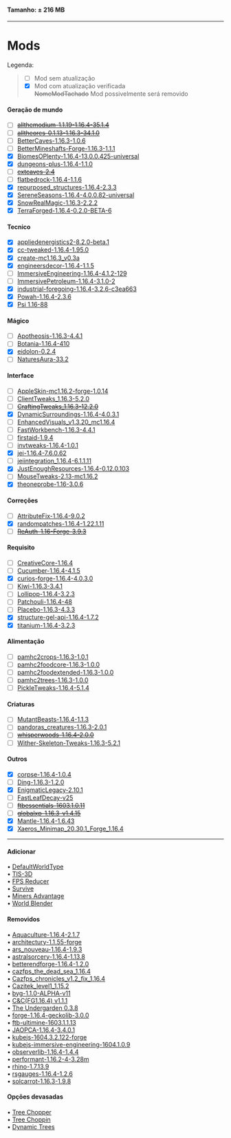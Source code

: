 #### Tamanho: ± 216 MB  
  
---  
  
# Mods  
   Legenda:  
> - [ ] Mod sem atualização  
> - [x] Mod com atualização verificada  
> ~~NomeModTachado~~ Mod possivelmente será removido  
  
#### Geração de mundo
- [ ] ~~[allthemodium-1.1.19-1.16.4-35.1.4](https://www.curseforge.com/minecraft/mc-mods/allthemodium)~~  
- [ ] ~~[alltheores-0.1.13-1.16.3-34.1.0](https://www.curseforge.com/minecraft/mc-mods/ato)~~  
- [ ] [BetterCaves-1.16.3-1.0.6](https://www.curseforge.com/minecraft/mc-mods/yungs-better-caves)  
- [ ] [BetterMineshafts-Forge-1.16.3-1.1.1](https://www.curseforge.com/minecraft/mc-mods/yungs-better-mineshafts-forge)  
- [x] [BiomesOPlenty-1.16.4-13.0.0.425-universal](https://www.curseforge.com/minecraft/mc-mods/biomes-o-plenty)   
- [x] [dungeons-plus-1.16.4-1.1.0](https://www.curseforge.com/minecraft/mc-mods/dungeons-plus)  
- [ ] ~~[extcaves-2.4](https://www.curseforge.com/minecraft/mc-mods/extended-caves)~~  
- [ ] [flatbedrock-1.16.4-1.1.6](https://www.curseforge.com/minecraft/mc-mods/flat-bedrock)  
- [x] [repurposed_structures-1.16.4-2.3.3](https://www.curseforge.com/minecraft/mc-mods/repurposed-structures)  
- [x] [SereneSeasons-1.16.4-4.0.0.82-universal](https://www.curseforge.com/minecraft/mc-mods/Serene-Seasons)  
- [x] [SnowRealMagic-1.16.3-2.2.2](https://www.curseforge.com/minecraft/mc-mods/Snow-Real-Magic)  
- [x] [TerraForged-1.16.4-0.2.0-BETA-6](https://www.curseforge.com/minecraft/mc-mods/terraforged)  
  
#### Tecnico
- [x] [appliedenergistics2-8.2.0-beta.1](https://www.curseforge.com/minecraft/mc-mods/applied-energistics-2)  
- [x] [cc-tweaked-1.16.4-1.95.0](https://www.curseforge.com/minecraft/mc-mods/cc-tweaked)  
- [x] [create-mc1.16.3_v0.3a](https://www.curseforge.com/minecraft/mc-mods/create)  
- [x] [engineersdecor-1.16.4-1.1.5](https://www.curseforge.com/minecraft/mc-mods/engineers-decor)  
- [ ] [ImmersiveEngineering-1.16.4-4.1.2-129](https://www.curseforge.com/minecraft/mc-mods/Immersive-Engineering)  
- [ ] [ImmersivePetroleum-1.16.4-3.1.0-2](https://www.curseforge.com/minecraft/mc-mods/Immersive-Petroleum)  
- [x] [industrial-foregoing-1.16.4-3.2.6-c3ea663](https://www.curseforge.com/minecraft/mc-mods/industrial-foregoing)  
- [x] [Powah-1.16.4-2.3.6](https://www.curseforge.com/minecraft/mc-mods/Powah)  
- [x] [Psi 1.16-88](https://www.curseforge.com/minecraft/mc-mods/Psi)  
  
#### Mágico
- [ ] [Apotheosis-1.16.3-4.4.1](https://www.curseforge.com/minecraft/mc-mods/apotheosis)  
- [ ] [Botania-1.16.4-410](https://www.curseforge.com/minecraft/mc-mods/botania)  
- [x] [eidolon-0.2.4](https://www.curseforge.com/minecraft/mc-mods/eidolon)  
- [ ] [NaturesAura-33.2](https://www.curseforge.com/minecraft/mc-mods/Natures-Aura)  
  
#### Interface
- [ ] [AppleSkin-mc1.16.2-forge-1.0.14](https://www.curseforge.com/minecraft/mc-mods/AppleSkin)  
- [ ] [ClientTweaks_1.16.3-5.2.0](https://www.curseforge.com/minecraft/mc-mods/Client-Tweaks)  
- [ ] ~~[CraftingTweaks_1.16.3-12.2.0](https://www.curseforge.com/minecraft/mc-mods/crafting-tweaks)~~  
- [x] [DynamicSurroundings-1.16.4-4.0.3.1](https://www.curseforge.com/minecraft/mc-mods/Dynamic-Surroundings)  
- [ ] [EnhancedVisuals_v1.3.20_mc1.16.4](https://www.curseforge.com/minecraft/mc-mods/EnhancedVisuals)  
- [ ] [FastWorkbench-1.16.3-4.4.1](https://www.curseforge.com/minecraft/mc-mods/fastworkbench)  
- [ ] [firstaid-1.9.4](https://www.curseforge.com/minecraft/mc-mods/first-aid)  
- [ ] [invtweaks-1.16.4-1.0.1](https://www.curseforge.com/minecraft/mc-mods/inventory-tweaks-renewed)  
- [x] [jei-1.16.4-7.6.0.62](https://www.curseforge.com/minecraft/mc-mods/jei)  
- [ ] [jeiintegration_1.16.4-6.1.1.11](https://www.curseforge.com/minecraft/mc-mods/jei-integration)  
- [x] [JustEnoughResources-1.16.4-0.12.0.103](https://www.curseforge.com/minecraft/mc-mods/just-enough-resources-jer)  
- [ ] [MouseTweaks-2.13-mc1.16.2](https://www.curseforge.com/minecraft/mc-mods/Mouse-Tweaks)  
- [x] [theoneprobe-1.16-3.0.6](https://www.curseforge.com/minecraft/mc-mods/the-one-probe) 
  
#### Correções
- [ ] [AttributeFix-1.16.4-9.0.2](https://www.curseforge.com/minecraft/mc-mods/AttributeFix)  
- [x] [randompatches-1.16.4-1.22.1.11](https://www.curseforge.com/minecraft/mc-mods/randompatches-forge)  
- [ ] ~~[ReAuth-1.16-Forge-3.9.3](https://www.curseforge.com/minecraft/mc-mods/ReAuth)~~  
  
#### Requisito
- [ ] [CreativeCore-1.16.4](https://www.curseforge.com/minecraft/mc-mods/CreativeCore)  
- [ ] [Cucumber-1.16.4-4.1.5](https://www.curseforge.com/minecraft/mc-mods/Cucumber)  
- [x] [curios-forge-1.16.4-4.0.3.0](https://www.curseforge.com/minecraft/mc-mods/curios)  
- [ ] [Kiwi-1.16.3-3.4.1](https://www.curseforge.com/minecraft/mc-mods/Kiwi)  
- [ ] [Lollipop-1.16.4-3.2.3](https://www.curseforge.com/minecraft/mc-mods/Lollipop) 
- [ ] [Patchouli-1.16.4-48](https://www.curseforge.com/minecraft/mc-mods/Patchouli)  
- [ ] [Placebo-1.16.3-4.3.3](https://www.curseforge.com/minecraft/mc-mods/Placebo)  
- [x] [structure-gel-api-1.16.4-1.7.2](https://www.curseforge.com/minecraft/mc-mods/structure-gel-api)  
- [x] [titanium-1.16.4-3.2.3](https://www.curseforge.com/minecraft/mc-mods/titanium)  
  
#### Alimentação
- [ ] [pamhc2crops-1.16.3-1.0.1](https://www.curseforge.com/minecraft/mc-mods/pams-harvestcraft-2-crops)  
- [ ] [pamhc2foodcore-1.16.3-1.0.0](https://www.curseforge.com/minecraft/mc-mods/pams-harvestcraft-2-food-core)  
- [ ] [pamhc2foodextended-1.16.3-1.0.0](https://www.curseforge.com/minecraft/mc-mods/pams-harvestcraft-2-food-extended)  
- [ ] [pamhc2trees-1.16.3-1.0.0](https://www.curseforge.com/minecraft/mc-mods/pams-harvestcraft-2-trees)  
- [ ] [PickleTweaks-1.16.4-5.1.4](https://www.curseforge.com/minecraft/mc-mods/Pickle-Tweaks)  
  
#### Criaturas
- [ ] [MutantBeasts-1.16.4-1.1.3](https://www.curseforge.com/minecraft/mc-mods/Mutant-Beasts)  
- [ ] [pandoras_creatures-1.16.3-2.0.1](https://www.curseforge.com/minecraft/mc-mods/pandoras-creatures)  
- [ ] ~~[whisperwoods-1.16.4-2.0.0](https://www.curseforge.com/minecraft/mc-mods/whisperwoods)~~  
- [ ] [Wither-Skeleton-Tweaks-1.16.3-5.2.1](https://www.curseforge.com/minecraft/mc-mods/Wither-Skeleton-Tweaks)  
  
#### Outros
- [x] [corpse-1.16.4-1.0.4](https://www.curseforge.com/minecraft/mc-mods/corpse)  
- [ ] [Ding-1.16.3-1.2.0](https://www.curseforge.com/minecraft/mc-mods/Ding)  
- [x] [EnigmaticLegacy-2.10.1](https://www.curseforge.com/minecraft/mc-mods/Enigmatic-Legacy)  
- [ ] [FastLeafDecay-v25](https://www.curseforge.com/minecraft/mc-mods/fast-leaf-decay)  
- [ ] ~~[ftbessentials-1603.1.0.11](https://www.curseforge.com/minecraft/mc-mods/ftb-essentials)~~  
- [ ] ~~[globalxp-1.16.3-v1.4.15](https://www.curseforge.com/minecraft/mc-mods/global-xp)~~  
- [x] [Mantle-1.16.4-1.6.43](https://www.curseforge.com/minecraft/mc-mods/Mantle)  
- [x] [Xaeros_Minimap_20.30.1_Forge_1.16.4](https://www.curseforge.com/minecraft/mc-mods/Xaeros-Minimap)  
  
---  
  
#### Adicionar  
• [DefaultWorldType](https://www.curseforge.com/minecraft/mc-mods/defaultworldtype)  
• [TIS-3D](https://www.curseforge.com/minecraft/mc-mods/tis-3d)  
• [FPS Reducer](https://www.curseforge.com/minecraft/mc-mods/fps-reducer)  
• [Survive](https://www.curseforge.com/minecraft/mc-mods/survive)  
• [Miners Advantage](https://www.curseforge.com/minecraft/mc-mods/minersadvantage)  
• [World Blender](https://www.curseforge.com/minecraft/mc-mods/worldblender)  
  
#### Removidos  
• [Aquaculture-1.16.4-2.1.7](https://www.curseforge.com/minecraft/mc-mods/aquaculture)  
• [architectury-1.1.55-forge](https://www.curseforge.com/minecraft/mc-mods/architectury-forge)  
• [ars_nouveau-1.16.4-1.9.3](https://www.curseforge.com/minecraft/mc-mods/ars-nouveau)  
• [astralsorcery-1.16.4-1.13.8](https://www.curseforge.com/minecraft/mc-mods/astral-sorcery)  
• [betterendforge-1.16.4-1.2.0](https://www.curseforge.com/minecraft/mc-mods/betterend-forge-port)  
• [cazfps_the_dead_sea_1.16.4](https://www.curseforge.com/minecraft/mc-mods/cazfps-the-dead-sea)  
• [Cazfps_chronicles_v1.2_fix_1.16.4](https://www.curseforge.com/minecraft/mc-mods/cazfps-chronicles)  
• [Cazitek_level1_1.15.2](https://www.curseforge.com/minecraft/mc-mods/cazitek-industry-by-cazfps)  
• [byg-1.1.0-ALPHA-v11](https://www.curseforge.com/minecraft/mc-mods/oh-the-biomes-youll-go)  
• [C&C(FG1.16.4) v1.1.1](https://www.curseforge.com/minecraft/mc-mods/caves-and-cliffs)  
• [The Undergarden 0.3.8](https://www.curseforge.com/minecraft/mc-mods/the-undergarden)  
• [forge-1.16.4-geckolib-3.0.0](https://www.curseforge.com/minecraft/mc-mods/geckolib)  
• [ftb-ultimine-1603.1.1.13](https://www.curseforge.com/minecraft/mc-mods/ftb-ultimine)  
• [JAOPCA-1.16.4-3.4.0.1](https://www.curseforge.com/minecraft/mc-mods/JAOPCA)  
• [kubejs-1604.3.2.122-forge](https://www.curseforge.com/minecraft/mc-mods/kubejs)  
• [kubejs-immersive-engineering-1604.1.0.9](https://www.curseforge.com/minecraft/mc-mods/kubejs-immersive-engineering)  
• [observerlib-1.16.4-1.4.4](https://www.curseforge.com/minecraft/mc-mods/observerlib)  
• [performant-1.16.2-4-3.28m](https://www.curseforge.com/minecraft/mc-mods/performant)  
• [rhino-1.7.13.9](https://www.curseforge.com/minecraft/mc-mods/rhino)  
• [rsgauges-1.16.4-1.2.6](https://www.curseforge.com/minecraft/mc-mods/redstone-gauges-and-switches)  
• [solcarrot-1.16.3-1.9.8](https://www.curseforge.com/minecraft/mc-mods/spice-of-life-carrot-edition)  
  
#### Opções devasadas  
• [Tree Chopper](https://www.curseforge.com/minecraft/mc-mods/tree-chopper)  
• [Tree Choppin](https://www.curseforge.com/minecraft/mc-mods/tree-choppin)  
• [Dynamic Trees](https://www.curseforge.com/minecraft/mc-mods/dynamictrees)  
  
